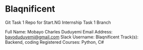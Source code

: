 # Blaqnificent
Git Task 1 Repo for Start.NG Internship
Task 1 Branch 

Full Name: Mobayo Charles Duduyemi
Email Address: bayoduduyemi@gmail.com
Slack Username: Blaqnificent
Track(s): Backend, coding
Registered Courses: Python, C#